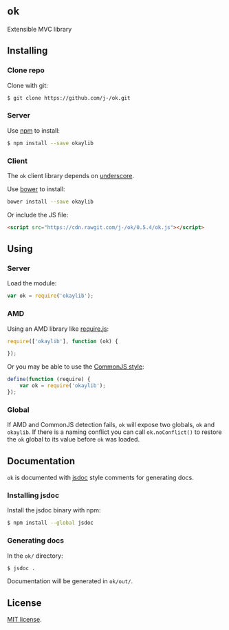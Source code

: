 `ok`
==

Extensible MVC library

## Installing

### Clone repo

Clone with git:

```sh
$ git clone https://github.com/j-/ok.git
```

### Server

Use [npm](https://www.npmjs.org/) to install:

```sh
$ npm install --save okaylib
```

### Client

The `ok` client library depends on [underscore](http://underscorejs.org/).

Use [bower](http://bower.io/) to install:

```sh
bower install --save okaylib
```

Or include the JS file:

```html
<script src="https://cdn.rawgit.com/j-/ok/0.5.4/ok.js"></script>
```

## Using

### Server

Load the module:

```js
var ok = require('okaylib');
```

### AMD

Using an AMD library like [require.js](http://requirejs.org/):

```js
require(['okaylib'], function (ok) {

});
```

Or you may be able to use the [CommonJS style](http://requirejs.org/docs/api.html#cjsmodule):

```js
define(function (require) {
	var ok = require('okaylib');
});
```

### Global

If AMD and CommonJS detection fails, `ok` will expose two globals, `ok` and `okaylib`. If there is a naming conflict you can call `ok.noConflict()` to restore the `ok` global to its value before `ok` was loaded.

## Documentation

`ok` is documented with [jsdoc](http://usejsdoc.org/) style comments for generating docs.

### Installing jsdoc

Install the jsdoc binary with npm:

```sh
$ npm install --global jsdoc
```

### Generating docs

In the `ok/` directory:

```sh
$ jsdoc .
```

Documentation will be generated in `ok/out/`.

## License

[MIT license](LICENSE).
